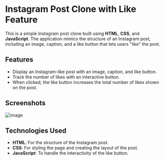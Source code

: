 # Instagram Post Clone with Like Feature

This is a simple Instagram post clone built using **HTML**, **CSS**, and **JavaScript**. The application mimics the structure of an Instagram post, including an image, caption, and a like button that lets users "like" the post.

## Features

- Display an Instagram-like post with an image, caption, and like button.
- Track the number of likes with an interactive button.
- When clicked, the like button increases the total number of likes shown on the post.

## Screenshots

![image](https://github.com/user-attachments/assets/44955197-c5c3-4152-9d81-55b710ec7b89)


## Technologies Used

- **HTML**: For the structure of the Instagram post.
- **CSS**: For styling the page and creating the layout of the post.
- **JavaScript**: To handle the interactivity of the like button.
